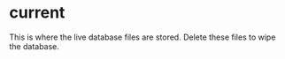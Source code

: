 # current

This is where the live database files are stored.
Delete these files to wipe the database.

